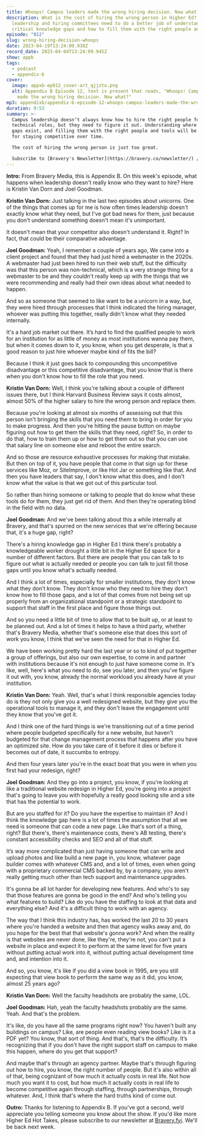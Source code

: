 ```yaml
---
title: Whoops! Campus leaders made the wrong hiring decision. Now what?
description: What is the cost of hiring the wrong person in Higher Ed? Campus
  leadership and hiring committees need to do a better job of understanding
  critical knowledge gaps and how to fill them with the right people and tools.
episode: "012"
slug: wrong-hiring-decision-whoops
date: 2023-04-19T13:24:09.938Z
record_date: 2023-04-04T13:24:09.945Z
show: appb
tags:
  - podcast
  - appendix-b
cover:
  image: appxb-ep012_cover-art_qjjzto.png
  alt: Appendix B Episode 12, text is present that reads, "Whoops! Campus leaders
    made the wrong hiring decision. Now what?"
mp3: appendixb/appendix-b-episode-12-whoops-campus-leaders-made-the-wrong-hiring-decision-now-what-.mp3
duration: 9:53
summary: >-
  Campus leadership doesn’t always know how to hire the right people for
  technical roles, but they need to figure it out. Understanding where knowledge
  gaps exist, and filling them with the right people and tools will be essential
  for staying competitive over time. 

  The cost of hiring the wrong person is just too great. 

  Subscribe to [Bravery's Newsletter](https://bravery.co/newsletter/) / [Follow Joel](https://www.linkedin.com/in/joelgoodman/) / [Follow Kristin](https://www.linkedin.com/in/kristinvandorn/) / Check out the [Bravery YouTube Channel](https://www.youtube.com/@BraveryMedia)
---
```

**Intro:**
From Bravery Media, this is Appendix B. On this week's episode, what happens when leadership doesn't really know who they want to hire? Here is Kristin Van Dorn and Joel Goodman. 

**Kristin Van Dorn:**
Just talking in the last two episodes about unicorns. One of the things that comes up for me is how often times leadership doesn't exactly know what they need, but I've got bad news for them, just because you don't understand something doesn't mean it's unimportant.

It doesn't mean that your competitor also doesn't understand it. Right? In fact, that could be their comparative advantage.

**Joel Goodman:**
Yeah, I remember a couple of years ago, We came into a client project and found that they had just hired a webmaster in the 2020s. A webmaster had just been hired to run their web stuff, but the difficulty was that this person was non-technical, which is a very strange thing for a webmaster to be and they couldn't really keep up with the things that we were recommending and really had their own ideas about what needed to happen. 

And so as someone that seemed to like want to be a unicorn in a way, but, they were hired through processes that I think indicated the hiring manager, whoever was putting this together, really didn't know what they needed internally.

It's a hard job market out there. It’s hard to find the qualified people to work for an institution for as little of money as most institutions wanna pay them, but when it comes down to it, you know, when you get desperate, is that a good reason to just hire whoever maybe kind of fits the bill?

Because I think it just goes back to compounding this uncompetitive disadvantage or this competitive disadvantage, that you know that is there when you don't know how to fill the role that you need. 

**Kristin Van Dorn:**
Well, I think you're talking about a couple of different issues there, but I think Harvard Business Review says it costs almost, almost 50% of the higher salary to hire the wrong person and replace them.

Because you're looking at almost six months of assessing out that this person isn't bringing the skills that you need them to bring in order for you to make progress. And then you're hitting the pause button on maybe figuring out how to get them the skills that they need, right? So, in order to do that, how to train them up or how to get them out so that you can use that salary line on someone else and reboot the entire search.

And so those are resource exhaustive processes for making that mistake. But then on top of it, you have people that come in that sign up for these services like Moz, or SiteImprove, or like Hot Jar or something like that. And then you have leaders that say, I don't know what this does, and I don't know what the value is that we got out of this particular tool.

So rather than hiring someone or talking to people that do know what these tools do for them, they just get rid of them. And then they're operating blind in the field with no data. 

**Joel Goodman:**
And we've been talking about this a while internally at Bravery, and that's spurred on the new services that we're offering because that, it's a huge gap, right?

There's a hiring knowledge gap in Higher Ed I think there's probably a knowledgeable worker drought a little bit in the Higher Ed space for a number of different factors. But there are people that you can talk to to figure out what is actually needed or people you can talk to just fill those gaps until you know what's actually needed.

And I think a lot of times, especially for smaller institutions, they don't know what they don't know. They don't know who they need to hire they don't know how to fill those gaps, and a lot of that comes from not being set up properly from an organizational standpoint or a strategic standpoint to support that staff in the first place and figure those things out.

And so you need a little bit of time to allow that to be built up, or at least to be planned out. And a lot of times it helps to have a third party, whether that's Bravery Media, whether that's someone else that does this sort of work you know, I think that we've seen the need for that in Higher Ed.

We have been working pretty hard the last year or so to kind of put together a group of offerings, but also our own expertise, to come in and partner with institutions because it's not enough to just have someone come in. It's like, well, here's what you need to do, see you later, and then you've figure it out with, you know, already the normal workload you already have at your institution. 

**Kristin Van Dorn:**
Yeah. Well, that's what I think responsible agencies today do is they not only give you a well redesigned website, but they give you the operational tools to manage it, and they don't leave the engagement until they know that you've got it.

And I think one of the hard things is we're transitioning out of a time period where people budgeted specifically for a new website, but haven't budgeted for that change management process that happens after you have an optimized site. How do you take care of it before it dies or before it becomes out of date, it succumbs to entropy.

And then four years later you're in the exact boat that you were in when you first had your redesign, right?

**Joel Goodman:**
And they go into a project, you know, if you're looking at like a traditional website redesign in Higher Ed, you're going into a project that's going to leave you with hopefully a really good looking site and a site that has the potential to work.

But are you staffed for it? Do you have the expertise to maintain it? And I think the knowledge gap here is a lot of times the assumption that all we need is someone that can code a new page. Like that's sort of a thing, right? But there's, there's maintenance costs, there's AB testing, there's constant accessibility checks and SEO and all of that stuff.

It’s way more complicated than just having someone that can write and upload photos and like build a new page in, you know, whatever page builder comes with whatever CMS and, and a lot of times, even when going with a proprietary commercial CMS backed by, by a company, you aren't really getting much other than tech support and maintenance upgrades.

It's gonna be all lot harder for developing new features. And who's to say that those features are gonna be good in the end? And who's telling you what features to build? Like do you have the staffing to look at that data and everything else? And it's a difficult thing to work with an agency. 

The way that I think this industry has, has worked the last 20 to 30 years where you're handed a website and then that agency walks away and, do you hope for the best that that website's gonna work? And when the reality is that websites are never done, like they're, they're not, you can't put a website in place and expect it to perform at the same level for five years without putting actual work into it, without putting actual development time and, and intention into it.

And so, you know, it's like if you did a view book in 1995, are you still expecting that view book to perform the same way as it did, you know, almost 25 years ago?

**Kristin Van Dorn:**
Well the faculty headshots are probably the same, LOL.

**Joel Goodman:**
Hah, yeah the faculty headshots probably are the same. Yeah. And that's the problem.

It's like, do you have all the same programs right now? You haven't built any buildings on campus? Like, are people even reading view books? Like is it a PDF yet? You know, that sort of thing. And that's, that's the difficulty. It’s recognizing that if you don't have the right support staff on campus to make this happen, where do you get that support?

And maybe that's through an agency partner. Maybe that's through figuring out how to hire, you know, the right number of people. But it's also within all of that, being cognizant of how much it actually costs in real life. Not how much you want it to cost, but how much it actually costs in real life to become competitive again through staffing, through partnerships, through whatever. And, I think that's where the hard truths kind of come out.

**Outro:**
Thanks for listening to Appendix B. If you've got a second, we’d appreciate you telling someone you know about the show. If you'd like more Higher Ed Hot Takes, please subscribe to our newsletter at [Bravery.fyi](https://bravery.co/newsletter//). We'll be back next week.